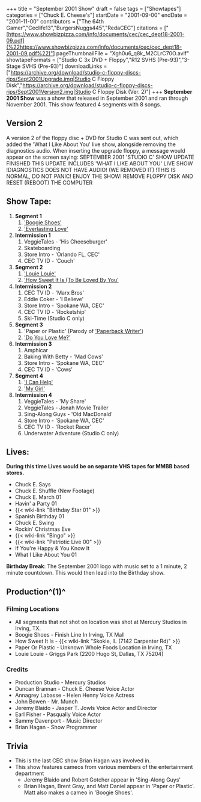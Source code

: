 +++
title = "September 2001 Show"
draft = false
tags = ["Showtapes"]
categories = ["Chuck E. Cheese's"]
startDate = "2001-09-00"
endDate = "2001-11-00"
contributors = ["The 64th Gamer","Ceclife13","BurgersNuggs445","RedaCEC"]
citations = ["[https://www.showbizpizza.com/info/documents/cec/cec_dept18-2001-09.pdf](%22https://www.showbizpizza.com/info/documents/cec/cec_dept18-2001-09.pdf%22)"]
pageThumbnailFile = "Xgh0u6_q8k_M2CLrC70O.avif"
showtapeFormats = ["Studio C 3x DVD + Floppy","R12 SVHS (Pre-93)","3-Stage SVHS (Pre-93)"]
downloadLinks = ["https://archive.org/download/studio-c-floppy-discs-rips/Sept2001Upgrade.img|Studio C Floppy Disk","https://archive.org/download/studio-c-floppy-discs-rips/Sept2001Version2.img|Studio C Floppy Disk (Ver. 2)"]
+++
**September 2001 Show** was a show that released in September 2001 and ran through November 2001.
This show featured 4 segments with 8 songs.

## Version 2

A version 2 of the floppy disc + DVD for Studio C was sent out, which added the 'What I Like About You' live show, alongside removing the diagnostics audio.
When inserting the upgrade floppy, a message would appear on the screen saying:
SEPTEMBER 2001 'STUDIO C' SHOW UPDATE FINISHED
THIS UPDATE INCLUDES 'WHAT I LIKE ABOUT YOU' LIVE SHOW
!DIAGNOSTICS DOES NOT HAVE AUDIO! (WE REMOVED IT)
!THIS IS NORMAL, DO NOT PANIC!
ENJOY THE SHOW!
REMOVE FLOPPY DISK AND RESET (REBOOT) THE COMPUTER

## Show Tape:

1.  **Segment 1**
    1.  ['Boogie Shoes'](https://en.wikipedia.org/wiki/Boogie_Shoes)
    2.  ['Everlasting Love'](https://en.wikipedia.org/wiki/Everlasting_Love)
2.  **Intermission 1**
    1.  VeggieTales - 'His Cheeseburger'
    2.  Skateboarding
    3.  Store Intro - 'Orlando FL, CEC'
    4.  CEC TV ID - 'Couch'
3.  **Segment 2**
    1.  ['Louie Louie'](https://en.wikipedia.org/wiki/Louie_Louie)
    2.  ['How Sweet It Is (To Be Loved By You'](https://en.wikipedia.org/wiki/How_Sweet_It_Is_(To_Be_Loved_by_You))
4.  **Intermission 2**
    1.  CEC TV ID - 'Marx Bros'
    2.  Eddie Coker - 'I Believe'
    3.  Store Intro - 'Spokane WA, CEC'
    4.  CEC TV ID - 'Rocketship'
    5.  Ski-Time (Studio C only)
5.  **Segment 3**
    1.  'Paper or Plastic' (Parody of ['Paperback Writer'](https://en.wikipedia.org/wiki/Paperback_Writer))
    2.  ['Do You Love Me?'](https://en.wikipedia.org/wiki/Do_You_Love_Me)
6.  **Intermission 3**
    1.  Amphicar
    2.  Baking With Betty - 'Mad Cows'
    3.  Store Intro - 'Spokane WA, CEC'
    4.  CEC TV ID - 'Cows'
7.  **Segment 4**
    1.  ['I Can Help'](https://en.wikipedia.org/wiki/I_Can_Help)
    2.  ['My Girl'](https://en.wikipedia.org/wiki/My_Girl_(The_Temptations_song))
8.  **Intermission 4**
    1.  VeggieTales - 'My Share'
    2.  VeggieTales - Jonah Movie Trailer
    3.  Sing-Along Guys - 'Old MacDonald'
    4.  Store Intro - 'Spokane WA, CEC'
    5.  CEC TV ID - 'Rocket Racer'
    6.  Underwater Adventure (Studio C only)

## Lives:

**During this time Lives would be on separate VHS tapes for MMBB based stores.**

- Chuck E. Says
- Chuck E. Shuffle (New Footage)
- Chuck E. March 01
- Havin' a Party 01
- {{< wiki-link "Birthday Star 01" >}}
- Spanish Birthday 01
- Chuck E. Swing
- Rockin' Christmas Eve
- {{< wiki-link "Bingo" >}}
- {{< wiki-link "Patriotic Live 00" >}}
- If You're Happy & You Know It
- What I Like About You 01

**Birthday Break**: The September 2001 logo with music set to a 1 minute, 2 minute countdown. This would then lead into the Birthday show.

## Production^(1)^

### Filming Locations

- All segments that not shot on location was shot at Mercury Studios in Irving, TX.
- Boogie Shoes - Finish Line In Irving, TX Mall
- How Sweet It Is - {{< wiki-link "Skokie, IL (7142 Carpenter Rd)" >}}
- Paper Or Plastic - Unknown Whole Foods Location in Irving, TX
- Louie Louie - Griggs Park (2200 Hugo St, Dallas, TX 75204)

### Credits

- Production Studio - Mercury Studios
- Duncan Brannan - Chuck E. Cheese Voice Actor
- Annagrey Labasse - Helen Henny Voice Actress
- John Bowen - Mr. Munch
- Jeremy Blaido - Jasper T. Jowls Voice Actor and Director
- Earl Fisher - Pasqually Voice Actor
- Sammy Davenport - Music Director
- Brian Hagan - Show Programmer

## Trivia

- This is the last CEC show Brian Hagan was involved in.
- This show features cameos from various members of the entertainment department
  - Jeremy Blaido and Robert Gotcher appear in 'Sing-Along Guys'
  - Brian Hagan, Brent Gray, and Matt Daniel appear in 'Paper or Plastic'. Matt also makes a cameo in 'Boogie Shoes'.
